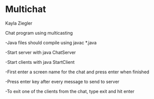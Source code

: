 # Multichat
Kayla Ziegler


Chat program using multicasting

-Java files should compile using javac *.java

-Start server with java ChatServer

-Start clients with java StartClient

-First enter a screen name for the chat and press enter when finished

-Press enter key after every message to send to server

-To exit one of the clients from the chat, type exit and hit enter

